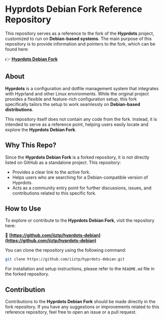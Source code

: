# Hyprdots Debian Fork Reference Repository

This repository serves as a reference to the fork of the **Hyprdots** project, customized to run on **Debian-based systems**. The main purpose of this repository is to provide information and pointers to the fork, which can be found here:

👉 **[Hyprdots Debian Fork](https://github.com/iiztp/hyprdots-debian)**

## About

**Hyprdots** is a configuration and dotfile management system that integrates with Hyprland and other Linux environments. While the original project provides a flexible and feature-rich configuration setup, this fork specifically tailors the setup to work seamlessly on **Debian-based distributions**.

This repository itself does not contain any code from the fork. Instead, it is intended to serve as a reference point, helping users easily locate and explore the **Hyprdots Debian Fork**.

## Why This Repo?

Since the **Hyprdots Debian Fork** is a forked repository, it is not directly listed on GitHub as a standalone project. This repository:

- Provides a clear link to the active fork.
- Helps users who are searching for a Debian-compatible version of Hyprdots.
- Acts as a community entry point for further discussions, issues, and contributions related to this specific fork.

## How to Use

To explore or contribute to the **Hyprdots Debian Fork**, visit the repository here:

🔗 **[https://github.com/iiztp/hyprdots-debian](https://github.com/iiztp/hyprdots-debian)**

You can clone the repository using the following command:

```bash
git clone https://github.com/iiztp/hyprdots-debian.git
```

For installation and setup instructions, please refer to the `README.md` file in the forked repository.

## Contribution

Contributions to the **Hyprdots Debian Fork** should be made directly in the fork repository. If you have any suggestions or improvements related to this reference repository, feel free to open an issue or a pull request.
